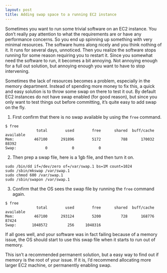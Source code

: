 ```yaml
---
layout: post
title: Adding swap space to a running EC2 instance
---
```


Sometimes you want to run some trivial software on an EC2 instance. You don’t really pay attention to what the requirements are or have any performance concerns. So you end up spinning up something with very minimal resources. The software hums along nicely and you think nothing of it. It runs for several days, unnoticed. Then you realize the software stops running for some reason requiring you to restart it. Since you somewhat need the software to run, it becomes a bit annoying. Not annoying enough for a full out solution, but annoying enough you want to have to stop intervening. 

Sometimes the lack of resources becomes a problem, especially in the memory department. Instead of spending more money to fix this, a quick and easy solution is to throw some swap on there to test it out. By default EC2 instances do not have swap enabled (for good reason), but since you only want to test things out before committing, it’s quite easy to add swap on the fly.

1. First confirm that there is no swap available by using the `free` command.

```
$ free
              total        used        free      shared  buff/cache   available
Mem:         467100      291896        5172         788      170032       88392
Swap:             0           0           0
```

2. Then prep a swap file, here is a 1gb file, and then turn it on.

```
sudo /bin/dd if=/dev/zero of=/var/swap.1 bs=1M count=1024
sudo /sbin/mkswap /var/swap.1
sudo chmod 600 /var/swap.1
sudo /sbin/swapon /var/swap.1
```

3. Confirm that the OS sees the swap file by running the `free` command again.

```
$ free
              total        used        free      shared  buff/cache   available
Mem:         467100      293124        5200         728      168776       87424
Swap:       1048572         256     1048316
```

If all goes well, and your software was in fact failing because of a memory issue, the OS should start to use this swap file when it starts to run out of memory.

This isn’t a recommended permanent solution, but a easy way to find out if memory is the root of your issue. If it is, I’d recommend allocating more larger EC2 machine, or permanently enabling swap.
